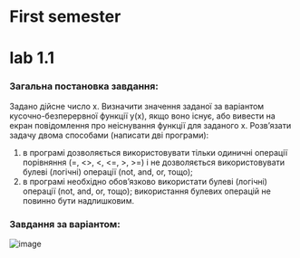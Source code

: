 # First semester
# lab 1.1

### Загальна постановка завдання:

Задано дійсне число x. Визначити значення заданої за варіантом
кусочно-безперервної функції y(x), якщо воно існує, або вивести на екран
повідомлення про неіснування функції для заданого x.
Розв’язати задачу двома способами (написати дві програми):
1) в програмі дозволяється використовувати тільки одиничні операції
порівняння (=, <>, <, <=, >, >=) і не дозволяється використовувати булеві
(логічні) операції (not, and, or, тощо);
2) в програмі необхідно обов’язково використати булеві (логічні) операції
(not, and, or, тощо); використання булевих операцій не повинно бути
надлишковим.

### Завдання за варіантом:

![image](https://github.com/dufedanceq/ASDLabs1Year/assets/103373187/b2c517f7-9b97-4be0-b45f-38e62cf7e4a0)
